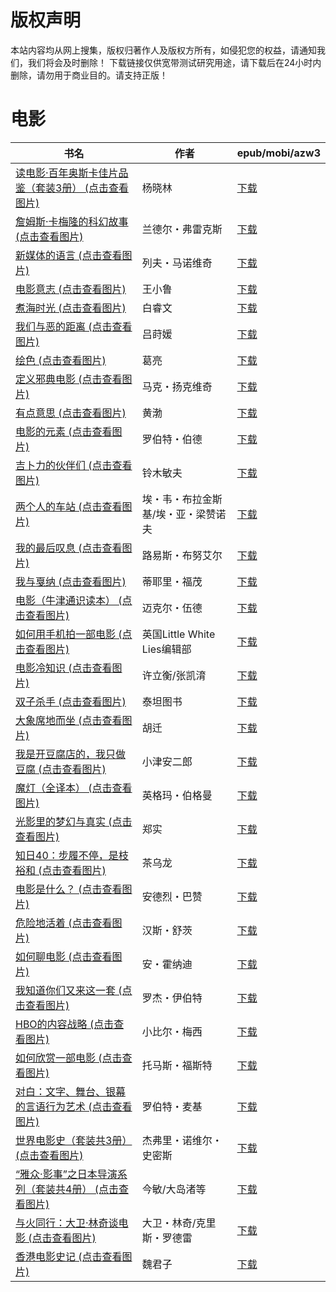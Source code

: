 # 版权声明

本站内容均从网上搜集，版权归著作人及版权方所有，如侵犯您的权益，请通知我们，我们将会及时删除！ 下载链接仅供宽带测试研究用途，请下载后在24小时内删除，请勿用于商业目的。请支持正版！

# 电影

| 书名 | 作者 | epub/mobi/azw3 |
| --- | --- | --- |
| [读电影·百年奥斯卡佳片品鉴（套装3册） (点击查看图片)](https://www.dushupai.com/attachment/2024/06/11/8eb9994acc6c03ef.jpg) | 杨晓林 | [下载](https://url89.ctfile.com/f/31084289-1375503820-7cf8c0?p=8866) |
| [詹姆斯·卡梅隆的科幻故事 (点击查看图片)](https://www.dushupai.com/attachment/2024/06/11/f016593c6e1fb50c.jpg) | 兰德尔・弗雷克斯 | [下载](https://url89.ctfile.com/f/31084289-1375509604-3a44ff?p=8866) |
| [新媒体的语言 (点击查看图片)](https://www.dushupai.com/attachment/2024/06/11/92c64c222c966eb7.jpg) | 列夫・马诺维奇 | [下载](https://url89.ctfile.com/f/31084289-1375510123-a09f0e?p=8866) |
| [电影意志 (点击查看图片)](https://www.dushupai.com/attachment/2024/06/11/1df7869bea36c490.jpg) | 王小鲁 | [下载](https://url89.ctfile.com/f/31084289-1375512109-561eca?p=8866) |
| [煮海时光 (点击查看图片)](https://www.dushupai.com/attachment/2024/06/11/e0942dfb48f9e17f.jpg) | 白睿文 | [下载](https://url89.ctfile.com/f/31084289-1375513129-02d351?p=8866) |
| [我们与恶的距离 (点击查看图片)](https://www.dushupai.com/attachment/2024/06/10/5e974043ab4af748.jpg) | 吕莳媛 | [下载](https://url89.ctfile.com/f/31084289-1357002985-472c7f?p=8866) |
| [绘色 (点击查看图片)](https://www.dushupai.com/attachment/2024/06/10/075085e3cae05855.jpg) | 葛亮 | [下载](https://url89.ctfile.com/f/31084289-1357002856-21b3da?p=8866) |
| [定义邪典电影 (点击查看图片)](https://www.dushupai.com/attachment/2024/06/10/b53629a3963f7a11.jpg) | 马克・扬克维奇 | [下载](https://url89.ctfile.com/f/31084289-1357002151-9c4719?p=8866) |
| [有点意思 (点击查看图片)](https://www.dushupai.com/attachment/2024/06/10/1d55deb7732cd58d.jpg) | 黄渤 | [下载](https://url89.ctfile.com/f/31084289-1357000483-0f32e7?p=8866) |
| [电影的元素 (点击查看图片)](https://www.dushupai.com/attachment/2024/06/10/38918f47e8fccc96.jpg) | 罗伯特・伯德 | [下载](https://url89.ctfile.com/f/31084289-1356996553-12e06b?p=8866) |
| [吉卜力的伙伴们 (点击查看图片)](https://www.dushupai.com/attachment/2024/06/10/dd8b3bc945a149b1.jpg) | 铃木敏夫 | [下载](https://url89.ctfile.com/f/31084289-1356994822-c08285?p=8866) |
| [两个人的车站 (点击查看图片)](https://www.dushupai.com/attachment/2024/06/09/2612bd98e7c92164.jpg) | 埃・韦・布拉金斯基/埃・亚・梁赞诺夫 | [下载](https://url89.ctfile.com/f/31084289-1356990322-dc54b3?p=8866) |
| [我的最后叹息 (点击查看图片)](https://www.dushupai.com/attachment/2024/06/09/22c7a2ad5748ce9c.jpg) | 路易斯・布努艾尔 | [下载](https://url89.ctfile.com/f/31084289-1356986086-5a0f0e?p=8866) |
| [我与戛纳 (点击查看图片)](https://www.dushupai.com/attachment/2024/06/09/8bfd68db7e04910a.jpg) | 蒂耶里・福茂 | [下载](https://url89.ctfile.com/f/31084289-1356985870-c471df?p=8866) |
| [电影（牛津通识读本） (点击查看图片)](https://www.dushupai.com/attachment/2024/06/08/48817b67d873b9d7.jpg) | 迈克尔・伍德 | [下载](https://url89.ctfile.com/f/31084289-1357053007-e4ec0e?p=8866) |
| [如何用手机拍一部电影 (点击查看图片)](https://www.dushupai.com/attachment/2024/06/08/922d49390fa9347f.jpg) | 英国Little White Lies编辑部 | [下载](https://url89.ctfile.com/f/31084289-1357050172-c91b3c?p=8866) |
| [电影冷知识 (点击查看图片)](https://www.dushupai.com/attachment/2024/06/08/7a07f826b125a190.jpg) | 许立衡/张凯淯 | [下载](https://url89.ctfile.com/f/31084289-1357049617-ca8f01?p=8866) |
| [双子杀手 (点击查看图片)](https://www.dushupai.com/attachment/2024/06/08/ccc45f1ad431fad7.jpg) | 泰坦图书 | [下载](https://url89.ctfile.com/f/31084289-1357047988-81f498?p=8866) |
| [大象席地而坐 (点击查看图片)](https://www.dushupai.com/attachment/2024/06/08/7585a2b372c1aa81.jpg) | 胡迁 | [下载](https://url89.ctfile.com/f/31084289-1357046203-4b436e?p=8866) |
| [我是开豆腐店的，我只做豆腐 (点击查看图片)](https://www.dushupai.com/attachment/2024/06/07/6319e13533e08362.jpg) | 小津安二郎 | [下载](https://url89.ctfile.com/f/31084289-1357035157-62d9ec?p=8866) |
| [魔灯（全译本） (点击查看图片)](https://www.dushupai.com/attachment/2024/06/07/4d37da3e064c6d67.jpg) | 英格玛・伯格曼 | [下载](https://url89.ctfile.com/f/31084289-1357034596-72fe39?p=8866) |
| [光影里的梦幻与真实 (点击查看图片)](https://www.dushupai.com/attachment/2024/06/06/1f85f6525644f65d.jpg) | 郑实 | [下载](https://url89.ctfile.com/f/31084289-1357033948-56518d?p=8866) |
| [知日40：步履不停，是枝裕和 (点击查看图片)](https://www.dushupai.com/attachment/2024/06/06/a9bd539c67f43dc0.jpg) | 茶乌龙 | [下载](https://url89.ctfile.com/f/31084289-1357031917-82a810?p=8866) |
| [电影是什么？ (点击查看图片)](https://www.dushupai.com/attachment/2024/06/06/29e0dc805fa84e7f.jpg) | 安德烈・巴赞 | [下载](https://url89.ctfile.com/f/31084289-1357030438-04eea9?p=8866) |
| [危险地活着 (点击查看图片)](https://www.dushupai.com/attachment/2024/06/06/b7462f7d6da0d434.jpg) | 汉斯・舒茨 | [下载](https://url89.ctfile.com/f/31084289-1357030033-74b617?p=8866) |
| [如何聊电影 (点击查看图片)](https://www.dushupai.com/attachment/2024/06/06/365a11d135bc60f3.jpg) | 安・霍纳迪 | [下载](https://url89.ctfile.com/f/31084289-1357029709-5cea62?p=8866) |
| [我知道你们又来这一套 (点击查看图片)](https://www.dushupai.com/attachment/2024/06/05/d799f638470df5fd.jpg) | 罗杰・伊伯特 | [下载](https://url89.ctfile.com/f/31084289-1357028974-b269a9?p=8866) |
| [HBO的内容战略 (点击查看图片)](https://www.dushupai.com/attachment/2024/06/05/cd1e9d5274b1e371.jpg) | 小比尔・梅西 | [下载](https://url89.ctfile.com/f/31084289-1357026886-3c5154?p=8866) |
| [如何欣赏一部电影 (点击查看图片)](https://www.dushupai.com/attachment/2024/06/04/73d967dc4da98d34.jpg) | 托马斯・福斯特 | [下载](https://url89.ctfile.com/f/31084289-1357022224-caab80?p=8866) |
| [对白：文字、舞台、银幕的言语行为艺术 (点击查看图片)](https://www.dushupai.com/attachment/2024/06/03/b7e2c4e7a8dfafa2.jpg) | 罗伯特・麦基 | [下载](https://url89.ctfile.com/f/31084289-1357018612-e3095d?p=8866) |
| [世界电影史（套装共3册） (点击查看图片)](https://www.dushupai.com/attachment/2024/06/03/265a3308841e90fc.jpg) | 杰弗里・诺维尔・史密斯 | [下载](https://url89.ctfile.com/f/31084289-1357017265-9718d5?p=8866) |
| [“雅众·影事”之日本导演系列（套装共4册） (点击查看图片)](https://www.dushupai.com/attachment/2024/06/03/bd98c76397551153.jpg) | 今敏/大岛渚等 | [下载](https://url89.ctfile.com/f/31084289-1357017130-8dc1b4?p=8866) |
| [与火同行：大卫·林奇谈电影 (点击查看图片)](https://www.dushupai.com/attachment/2024/06/02/b9e1ea9da927b1ae.jpg) | 大卫・林奇/克里斯・罗德雷 | [下载](https://url89.ctfile.com/f/31084289-1357013269-f245ca?p=8866) |
| [香港电影史记 (点击查看图片)](https://www.dushupai.com/attachment/2024/06/01/e8dd3c6e621b90bc.jpg) | 魏君子 | [下载](https://url89.ctfile.com/f/31084289-1357006993-4a082b?p=8866) |

